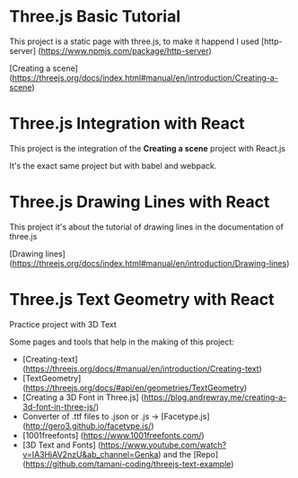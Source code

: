 # Three.js Basic Tutorial

This project is a static page with three.js, to make it happend I used [http-server] (https://www.npmjs.com/package/http-server)

[Creating a scene] (https://threejs.org/docs/index.html#manual/en/introduction/Creating-a-scene)

# Three.js Integration with React

This project is the integration of the **Creating a scene** project with React.js

It's the exact same project but with babel and webpack.

# Three.js Drawing Lines with React

This project it's about the tutorial of drawing lines in the documentation of three.js

[Drawing lines] (https://threejs.org/docs/index.html#manual/en/introduction/Drawing-lines)

# Three.js Text Geometry with React

Practice project with 3D Text

Some pages and tools that help in the making of this project:

* [Creating-text] (https://threejs.org/docs/#manual/en/introduction/Creating-text)
* [TextGeometry] (https://threejs.org/docs/#api/en/geometries/TextGeometry)
* [Creating a 3D Font in Three.js] (https://blog.andrewray.me/creating-a-3d-font-in-three-js/)
* Converter of .ttf files to .json or .js -> [Facetype.js] (http://gero3.github.io/facetype.js/)
* [1001freefonts] (https://www.1001freefonts.com/)
* [3D Text and Fonts] (https://www.youtube.com/watch?v=IA3HjAV2nzU&ab_channel=Genka) and the [Repo] (https://github.com/tamani-coding/threejs-text-example)
